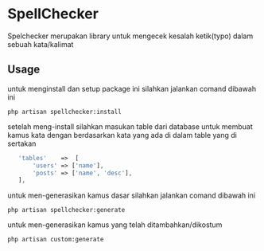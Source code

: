 # SpellChecker

Spelchecker merupakan library untuk mengecek kesalah ketik(typo) dalam sebuah kata/kalimat

## Usage

untuk menginstall dan setup package ini silahkan jalankan comand dibawah ini

    php artisan spellchecker:install
    
 setelah meng-install silahkan masukan table dari database untuk membuat kamus kata
 dengan berdasarkan kata yang ada di dalam table yang di sertakan
 
 ```PHP
    'tables'    =>  [
        'users' => ['name'],
        'posts' => ['name', 'desc'],
    ],
 ```

untuk men-generasikan kamus dasar silahkan jalankan comand dibawah ini

    php artisan spellchecker:generate

untuk men-generasikan kamus yang telah ditambahkan/dikostum

    php artisan custom:generate
